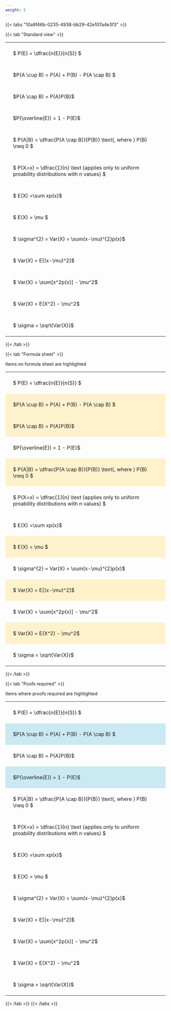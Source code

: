 ```yaml
---
weight: 5
---
```


{{< tabs "10a9f46b-0235-4938-bb29-42e107a4e3f3" >}}

{{< tab "Standard view" >}}

<style type="text/css">
#T_269bc th.col_heading {
  text-align: left;
  font-size: 1em;
}
#T_269bc td {
  text-align: left;
  font-size: 1em;
  padding: 1.5em;
}
</style>
<table id="T_269bc">
  <thead>
  </thead>
  <tbody>
    <tr>
      <td id="T_269bc_row0_col0" class="data row0 col0" >$ P(E) = \dfrac{n(E)}{n(S)} $</td>
    </tr>
    <tr>
      <td id="T_269bc_row1_col0" class="data row1 col0" >$P(A \cup B) = P(A) + P(B) - P(A \cap B) $</td>
    </tr>
    <tr>
      <td id="T_269bc_row2_col0" class="data row2 col0" >$P(A \cap B)  = P(A)P(B)$</td>
    </tr>
    <tr>
      <td id="T_269bc_row3_col0" class="data row3 col0" >$P(\overline{E}) = 1 - P(E)$</td>
    </tr>
    <tr>
      <td id="T_269bc_row4_col0" class="data row4 col0" >$ P(A|B) = \dfrac{P(A \cap B)}{P(B)} \text{, where } P(B) \neq 0 $</td>
    </tr>
    <tr>
      <td id="T_269bc_row5_col0" class="data row5 col0" >$ P(X=x) =  \dfrac{1}{n} 
\text {applies only to uniform proability distributions with n values} $</td>
    </tr>
    <tr>
      <td id="T_269bc_row6_col0" class="data row6 col0" >$ E(X) =\sum xp(x)$</td>
    </tr>
    <tr>
      <td id="T_269bc_row7_col0" class="data row7 col0" >$ E(X) = \mu $</td>
    </tr>
    <tr>
      <td id="T_269bc_row8_col0" class="data row8 col0" >$ \sigma^{2} = Var(X) = \sum(x-\mu)^{2}p(x)$</td>
    </tr>
    <tr>
      <td id="T_269bc_row9_col0" class="data row9 col0" >$ Var(X) = E[(x-\mu)^2]$</td>
    </tr>
    <tr>
      <td id="T_269bc_row10_col0" class="data row10 col0" >$ Var(X) = \sum[x^2p(x)] - \mu^2$</td>
    </tr>
    <tr>
      <td id="T_269bc_row11_col0" class="data row11 col0" >$ Var(X) = E(X^2) - \mu^2$</td>
    </tr>
    <tr>
      <td id="T_269bc_row12_col0" class="data row12 col0" >$ \sigma = \sqrt{Var(X)}$</td>
    </tr>
  </tbody>
</table>
{{< /tab >}}

{{< tab "Formula sheet" >}}

Items on formula sheet are highlighted 
<br>
<style type="text/css">
#T_3b6be th.col_heading {
  text-align: left;
  font-size: 1em;
}
#T_3b6be td {
  text-align: left;
  font-size: 1em;
  padding: 1.5em;
}
#T_3b6be_row0_col0, #T_3b6be_row3_col0, #T_3b6be_row5_col0, #T_3b6be_row6_col0, #T_3b6be_row8_col0, #T_3b6be_row10_col0, #T_3b6be_row12_col0 {
  background-color: rgba(0,0,0,0);
}
#T_3b6be_row1_col0, #T_3b6be_row2_col0, #T_3b6be_row4_col0, #T_3b6be_row7_col0, #T_3b6be_row9_col0, #T_3b6be_row11_col0 {
  background-color: rgba(255,194,10, 0.2);
}
</style>
<table id="T_3b6be">
  <thead>
  </thead>
  <tbody>
    <tr>
      <td id="T_3b6be_row0_col0" class="data row0 col0" >$ P(E) = \dfrac{n(E)}{n(S)} $</td>
    </tr>
    <tr>
      <td id="T_3b6be_row1_col0" class="data row1 col0" >$P(A \cup B) = P(A) + P(B) - P(A \cap B) $</td>
    </tr>
    <tr>
      <td id="T_3b6be_row2_col0" class="data row2 col0" >$P(A \cap B)  = P(A)P(B)$</td>
    </tr>
    <tr>
      <td id="T_3b6be_row3_col0" class="data row3 col0" >$P(\overline{E}) = 1 - P(E)$</td>
    </tr>
    <tr>
      <td id="T_3b6be_row4_col0" class="data row4 col0" >$ P(A|B) = \dfrac{P(A \cap B)}{P(B)} \text{, where } P(B) \neq 0 $</td>
    </tr>
    <tr>
      <td id="T_3b6be_row5_col0" class="data row5 col0" >$ P(X=x) =  \dfrac{1}{n} 
\text {applies only to uniform proability distributions with n values} $</td>
    </tr>
    <tr>
      <td id="T_3b6be_row6_col0" class="data row6 col0" >$ E(X) =\sum xp(x)$</td>
    </tr>
    <tr>
      <td id="T_3b6be_row7_col0" class="data row7 col0" >$ E(X) = \mu $</td>
    </tr>
    <tr>
      <td id="T_3b6be_row8_col0" class="data row8 col0" >$ \sigma^{2} = Var(X) = \sum(x-\mu)^{2}p(x)$</td>
    </tr>
    <tr>
      <td id="T_3b6be_row9_col0" class="data row9 col0" >$ Var(X) = E[(x-\mu)^2]$</td>
    </tr>
    <tr>
      <td id="T_3b6be_row10_col0" class="data row10 col0" >$ Var(X) = \sum[x^2p(x)] - \mu^2$</td>
    </tr>
    <tr>
      <td id="T_3b6be_row11_col0" class="data row11 col0" >$ Var(X) = E(X^2) - \mu^2$</td>
    </tr>
    <tr>
      <td id="T_3b6be_row12_col0" class="data row12 col0" >$ \sigma = \sqrt{Var(X)}$</td>
    </tr>
  </tbody>
</table>
{{< /tab >}}

{{< tab "Poofs required" >}}

Items where proofs required are highlighted 
<br>
<style type="text/css">
#T_6a22f th.col_heading {
  text-align: left;
  font-size: 1em;
}
#T_6a22f td {
  text-align: left;
  font-size: 1em;
  padding: 1.5em;
}
#T_6a22f_row0_col0, #T_6a22f_row2_col0, #T_6a22f_row4_col0, #T_6a22f_row5_col0, #T_6a22f_row6_col0, #T_6a22f_row7_col0, #T_6a22f_row8_col0, #T_6a22f_row9_col0, #T_6a22f_row10_col0, #T_6a22f_row11_col0, #T_6a22f_row12_col0 {
  background-color: rgba(0,0,0,0);
}
#T_6a22f_row1_col0, #T_6a22f_row3_col0 {
  background-color: rgba(0,150,200, 0.2);
}
</style>
<table id="T_6a22f">
  <thead>
  </thead>
  <tbody>
    <tr>
      <td id="T_6a22f_row0_col0" class="data row0 col0" >$ P(E) = \dfrac{n(E)}{n(S)} $</td>
    </tr>
    <tr>
      <td id="T_6a22f_row1_col0" class="data row1 col0" >$P(A \cup B) = P(A) + P(B) - P(A \cap B) $</td>
    </tr>
    <tr>
      <td id="T_6a22f_row2_col0" class="data row2 col0" >$P(A \cap B)  = P(A)P(B)$</td>
    </tr>
    <tr>
      <td id="T_6a22f_row3_col0" class="data row3 col0" >$P(\overline{E}) = 1 - P(E)$</td>
    </tr>
    <tr>
      <td id="T_6a22f_row4_col0" class="data row4 col0" >$ P(A|B) = \dfrac{P(A \cap B)}{P(B)} \text{, where } P(B) \neq 0 $</td>
    </tr>
    <tr>
      <td id="T_6a22f_row5_col0" class="data row5 col0" >$ P(X=x) =  \dfrac{1}{n} 
\text {applies only to uniform proability distributions with n values} $</td>
    </tr>
    <tr>
      <td id="T_6a22f_row6_col0" class="data row6 col0" >$ E(X) =\sum xp(x)$</td>
    </tr>
    <tr>
      <td id="T_6a22f_row7_col0" class="data row7 col0" >$ E(X) = \mu $</td>
    </tr>
    <tr>
      <td id="T_6a22f_row8_col0" class="data row8 col0" >$ \sigma^{2} = Var(X) = \sum(x-\mu)^{2}p(x)$</td>
    </tr>
    <tr>
      <td id="T_6a22f_row9_col0" class="data row9 col0" >$ Var(X) = E[(x-\mu)^2]$</td>
    </tr>
    <tr>
      <td id="T_6a22f_row10_col0" class="data row10 col0" >$ Var(X) = \sum[x^2p(x)] - \mu^2$</td>
    </tr>
    <tr>
      <td id="T_6a22f_row11_col0" class="data row11 col0" >$ Var(X) = E(X^2) - \mu^2$</td>
    </tr>
    <tr>
      <td id="T_6a22f_row12_col0" class="data row12 col0" >$ \sigma = \sqrt{Var(X)}$</td>
    </tr>
  </tbody>
</table>
{{< /tab >}}
{{< /tabs >}}